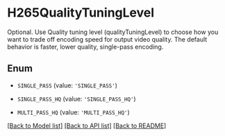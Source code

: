 # H265QualityTuningLevel

Optional. Use Quality tuning level (qualityTuningLevel) to choose how you want to trade off encoding speed for output video quality. The default behavior is faster, lower quality, single-pass encoding.

## Enum

* `SINGLE_PASS` (value: `'SINGLE_PASS'`)

* `SINGLE_PASS_HQ` (value: `'SINGLE_PASS_HQ'`)

* `MULTI_PASS_HQ` (value: `'MULTI_PASS_HQ'`)

[[Back to Model list]](../README.md#documentation-for-models) [[Back to API list]](../README.md#documentation-for-api-endpoints) [[Back to README]](../README.md)


